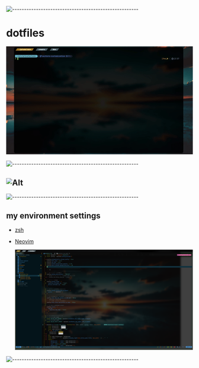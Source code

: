 ![-----------------------------------------------------](https://raw.githubusercontent.com/andreasbm/readme/master/assets/lines/rainbow.png)

# dotfiles

<img src="images/settings.gif" alt="settings" width="850"/>

![-----------------------------------------------------](https://raw.githubusercontent.com/andreasbm/readme/master/assets/lines/rainbow.png)

## ![Alt](https://repobeats.axiom.co/api/embed/d195a3f40c76c2bedc77aaa70f5c15cb9966cc7b.svg "Repobeats analytics image")

![-----------------------------------------------------](https://raw.githubusercontent.com/andreasbm/readme/master/assets/lines/rainbow.png)

## my environment settings

- [zsh](https://github.com/mozumasu/dotfiles/tree/main/.config/zsh)
- [Neovim](https://github.com/mozumasu/dotfiles/tree/main/.config/nvim)

  <img src="images/Neovim.png" alt="Neovim" width="850"/>

![-----------------------------------------------------](https://raw.githubusercontent.com/andreasbm/readme/master/assets/lines/rainbow.png)
